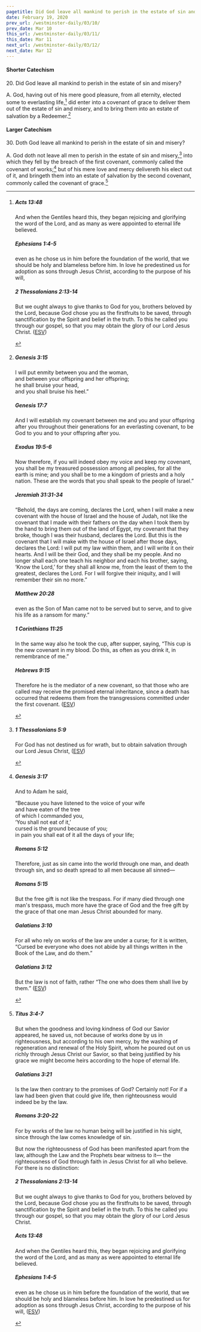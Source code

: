 ```yaml
---
pagetitle: Did God leave all mankind to perish in the estate of sin and misery?
date: February 19, 2020
prev_url: /westminster-daily/03/10/
prev_date: Mar 10
this_url: /westminster-daily/03/11/
this_date: Mar 11
next_url: /westminster-daily/03/12/
next_date: Mar 12
---
```


#### Shorter Catechism

20\. Did God leave all mankind to perish in the estate of sin and misery?

A. God, having out of his mere good pleasure, from all eternity, elected some to everlasting life,[^fnref:wsc1] did enter into a covenant of grace to deliver them out of the estate of sin and misery, and to bring them into an estate of salvation by a Redeemer.[^fnref:wsc2]


[^fnref:wsc1]: <div class="esv"><h5>Acts 13:48</h5> <div class="esv-text"><p id="p44013048.01-1">And when the Gentiles heard this, they began rejoicing and glorifying the word of the Lord, and as many as were appointed to eternal life believed.</p> </div><h5>Ephesians 1:4-5</h5> <div class="esv-text"><p id="p49001004.01-2">even as he chose us in him before the foundation of the world, that we should be holy and blameless before him. In love he predestined us for adoption as sons through Jesus Christ, according to the purpose of his will,</p> </div><h5>2 Thessalonians 2:13-14</h5> <div class="esv-text"> <p id="p53002013.03-3">But we ought always to give thanks to God for you, brothers beloved by the Lord, because God chose you as the firstfruits to be saved, through sanctification by the Spirit and belief in the truth. To this he called you through our gospel, so that you may obtain the glory of our Lord Jesus Christ.  (<a href="http://www.esv.org" class="copyright">ESV</a>)</p> </div> </div>

[^fnref:wsc2]: <div class="esv"><h5>Genesis 3:15</h5> <div class="esv-text"><div class="block-indent"> <p class="line-group" id="p01003015.01-1">I will put enmity between you and the woman,<br /> <span class="indent"></span>and between your offspring and her offspring;<br /> he shall bruise your head,<br /> <span class="indent"></span>and you shall bruise his heel.&#8221;</p> </div> </div><h5>Genesis 17:7</h5> <div class="esv-text"><p id="p01017007.01-2">And I will establish my covenant between me and you and your offspring after you throughout their generations for an everlasting covenant, to be God to you and to your offspring after you.</p> </div><h5>Exodus 19:5-6</h5> <div class="esv-text"><p id="p02019005.01-3">Now therefore, if you will indeed obey my voice and keep my covenant, you shall be my treasured possession among all peoples, for all the earth is mine; and you shall be to me a kingdom of priests and a holy nation. These are the words that you shall speak to the people of Israel.&#8221;</p> </div><h5>Jeremiah 31:31-34</h5> <div class="esv-text"> <p id="p24031031.04-4">&#8220;Behold, the days are coming, declares the <span class="small-caps">Lord</span>, when I will make a new covenant with the house of Israel and the house of Judah, not like the covenant that I made with their fathers on the day when I took them by the hand to bring them out of the land of Egypt, my covenant that they broke, though I was their husband, declares the <span class="small-caps">Lord</span>. But this is the covenant that I will make with the house of Israel after those days, declares the <span class="small-caps">Lord</span>: I will put my law within them, and I will write it on their hearts. And I will be their God, and they shall be my people. And no longer shall each one teach his neighbor and each his brother, saying, &#8216;Know the <span class="small-caps">Lord</span>,&#8217; for they shall all know me, from the least of them to the greatest, declares the <span class="small-caps">Lord</span>. For I will forgive their iniquity, and I will remember their sin no more.&#8221;</p> </div><h5>Matthew 20:28</h5> <div class="esv-text"><p id="p40020028.01-5"><span class="woc">even as the Son of Man came not to be served but to serve, and to give his life as a ransom for many.&#8221;</span></p> </div><h5>1 Corinthians 11:25</h5> <div class="esv-text"><p id="p46011025.01-6">In the same way also he took the cup, after supper, saying, <span class="woc">&#8220;This cup is the new covenant in my blood. Do this, as often as you drink it, in remembrance of me.&#8221;</span></p> </div><h5>Hebrews 9:15</h5> <div class="esv-text"><p id="p58009015.01-7">Therefore he is the mediator of a new covenant, so that those who are called may receive the promised eternal inheritance, since a death has occurred that redeems them from the transgressions committed under the first covenant.  (<a href="http://www.esv.org" class="copyright">ESV</a>)</p> </div> </div>


#### Larger Catechism

30\. Doth God leave all mankind to perish in the estate of sin and misery?

A. God doth not leave all men to perish in the estate of sin and misery,[^fnref:wlc1] into which they fell by the breach of the first covenant, commonly called the covenant of works;[^fnref:wlc2] but of his mere love and mercy delivereth his elect out of it, and bringeth them into an estate of salvation by the second covenant, commonly called the covenant of grace.[^fnref:wlc3]


[^fnref:wlc1]: <div class="esv"><h5>1 Thessalonians 5:9</h5> <div class="esv-text"><p id="p52005009.01-1">For God has not destined us for wrath, but to obtain salvation through our Lord Jesus Christ,  (<a href="http://www.esv.org" class="copyright">ESV</a>)</p> </div> </div>

[^fnref:wlc2]: <div class="esv"><h5>Genesis 3:17</h5> <div class="esv-text"><p id="p01003017.01-1">And to Adam he said,</p> <div class="block-indent"> <p class="line-group" id="p01003017.06-1">&#8220;Because you have listened to the voice of your wife<br /> <span class="indent"></span>and have eaten of the tree<br /> of which I commanded you,<br /> <span class="indent"></span>&#8216;You shall not eat of it,&#8217;<br /> cursed is the ground because of you;<br /> <span class="indent"></span>in pain you shall eat of it all the days of your life;</p> </div> </div><h5>Romans 5:12</h5> <div class="esv-text"> <p id="p45005012.07-2">Therefore, just as sin came into the world through one man, and death through sin, and so death spread to all men because all sinned&#8212;</p> </div><h5>Romans 5:15</h5> <div class="esv-text"><p id="p45005015.01-3">But the free gift is not like the trespass. For if many died through one man's trespass, much more have the grace of God and the free gift by the grace of that one man Jesus Christ abounded for many.</p> </div><h5>Galatians 3:10</h5> <div class="esv-text"> <p id="p48003010.07-4">For all who rely on works of the law are under a curse; for it is written, &#8220;Cursed be everyone who does not abide by all things written in the Book of the Law, and do them.&#8221;</p> </div><h5>Galatians 3:12</h5> <div class="esv-text"><p id="p48003012.01-5">But the law is not of faith, rather &#8220;The one who does them shall live by them.&#8221;  (<a href="http://www.esv.org" class="copyright">ESV</a>)</p> </div> </div>

[^fnref:wlc3]: <div class="esv"><h5>Titus 3:4-7</h5> <div class="esv-text"><p id="p56003004.01-1">But when the goodness and loving kindness of God our Savior appeared, he saved us, not because of works done by us in righteousness, but according to his own mercy, by the washing of regeneration and renewal of the Holy Spirit, whom he poured out on us richly through Jesus Christ our Savior, so that being justified by his grace we might become heirs according to the hope of eternal life.</p> </div><h5>Galatians 3:21</h5> <div class="esv-text"><p id="p48003021.01-2">Is the law then contrary to the promises of God? Certainly not! For if a law had been given that could give life, then righteousness would indeed be by the law.</p> </div><h5>Romans 3:20-22</h5> <div class="esv-text"><p id="p45003020.01-3">For by works of the law no human being will be justified in his sight, since through the law comes knowledge of sin.</p>   <p id="p45003021.07-3">But now the righteousness of God has been manifested apart from the law, although the Law and the Prophets bear witness to it&#8212; the righteousness of God through faith in Jesus Christ for all who believe. For there is no distinction:</p> </div><h5>2 Thessalonians 2:13-14</h5> <div class="esv-text"> <p id="p53002013.03-4">But we ought always to give thanks to God for you, brothers beloved by the Lord, because God chose you as the firstfruits to be saved, through sanctification by the Spirit and belief in the truth. To this he called you through our gospel, so that you may obtain the glory of our Lord Jesus Christ.</p> </div><h5>Acts 13:48</h5> <div class="esv-text"><p id="p44013048.01-5">And when the Gentiles heard this, they began rejoicing and glorifying the word of the Lord, and as many as were appointed to eternal life believed.</p> </div><h5>Ephesians 1:4-5</h5> <div class="esv-text"><p id="p49001004.01-6">even as he chose us in him before the foundation of the world, that we should be holy and blameless before him. In love he predestined us for adoption as sons through Jesus Christ, according to the purpose of his will,  (<a href="http://www.esv.org" class="copyright">ESV</a>)</p> </div> </div>


